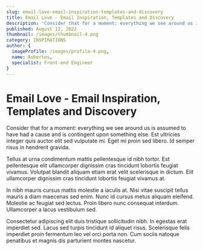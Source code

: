 ```yaml
---
slug: email-love-email-inspiration-templates-and-discovery
title: Email Love - Email Inspiration, Templates and Discovery
description: 'Consider that for a moment: everything we see around us is assumed to have had a cause and is contingent upon something else.'
published: August 12, 2022
thumbnail: /images/thumbnail-4.png
category: INSPIRATIONS
author: {
  imageProfile: /images/profile-4.png,
  name: Robertos,
  specialist: Front-end Engineer
}
---
```


# Email Love - Email Inspiration, Templates and Discovery

Consider that for a moment: everything we see around us is assumed to have had a cause and is contingent upon something else. Est ultricies integer quis auctor elit sed vulputate mi. Eget mi proin sed libero. Id semper risus in hendrerit gravida.

Tellus at urna condimentum mattis pellentesque id nibh tortor. Est pellentesque elit ullamcorper dignissim cras tincidunt lobortis feugiat vivamus. Volutpat blandit aliquam etiam erat velit scelerisque in dictum. Elit ullamcorper dignissim cras tincidunt lobortis feugiat vivamus at.

In nibh mauris cursus mattis molestie a iaculis at. Nisi vitae suscipit tellus mauris a diam maecenas sed enim. Nunc id cursus metus aliquam eleifend. Molestie ac feugiat sed lectus. Proin libero nunc consequat interdum. Ullamcorper a lacus vestibulum sed.

Consectetur adipiscing elit duis tristique sollicitudin nibh. In egestas erat imperdiet sed. Lacus sed turpis tincidunt id aliquet risus. Scelerisque felis imperdiet proin fermentum leo vel orci porta non. Cum sociis natoque penatibus et magnis dis parturient montes nascetur.